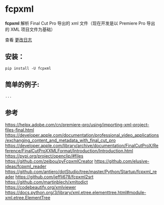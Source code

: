 # fcpxml

**fcpxml** 解析 Final Cut Pro 导出的 xml 文件（现在开发是以  Premiere Pro 导出的 XML 项目文件为基础）

查看 [更改日志](https://github.com/ldsxp/fcpxml/blob/master/CHANGELOG.md)

## 安装：
```shell
pip install -U fcpxml
```


## 简单的例子:

```python
...
```

## 参考
https://helpx.adobe.com/cn/premiere-pro/using/importing-xml-project-files-final.html
https://developer.apple.com/documentation/professional_video_applications/exchanging_content_and_metadata_with_final_cut_pro
https://developer.apple.com/library/archive/documentation/FinalCutProX/Reference/FinalCutProXXMLFormat/Introduction/Introduction.html
https://pypi.org/project/openclip/#files
https://github.com/zeibou/pyFcpxmlCreator
https://github.com/elusive-ideas/fcpxml_reader
https://github.com/antiero/dotStudio/tree/master/Python/Startup/fcpxml_reader
https://github.com/jeffli678/fcpxml2srt
https://github.com/martinblech/xmltodict
https://codebeautify.org/xmlviewer
https://docs.python.org/3/library/xml.etree.elementtree.html#module-xml.etree.ElementTree
